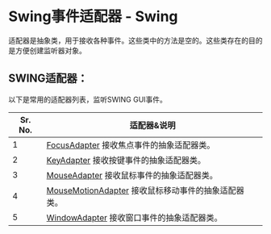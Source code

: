 # Swing事件适配器 - Swing

适配器是抽象类，用于接收各种事件。这些类中的方法是空的。这些类存在的目的是方便创建监听器对象。

## SWING适配器：

以下是常用的适配器列表，监听SWING GUI事件。

| Sr. No. | 适配器&说明 |
| --- | --- |
| 1 | [FocusAdapter](http://www.yiibai.com/swing/swing_focusadapter.html) 接收焦点事件的抽象适配器类。 |
| 2 | [KeyAdapter](http://www.yiibai.com/swing/swing_keyadapter.html) 接收按键事件的抽象适配器类。 |
| 3 | [MouseAdapter](http://www.yiibai.com/swing/swing_mouseadapter.html) 接收鼠标事件的抽象适配器类。 |
| 4 | [MouseMotionAdapter](http://www.yiibai.com/swing/swing_mousemotionadapter.html) 接收鼠标移动事件的抽象适配器类。 |
| 5 | [WindowAdapter](http://www.yiibai.com/swing/swing_windowadapter.html) 接收窗口事件的抽象适配器类。 |

